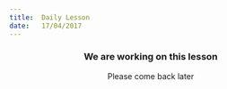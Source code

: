 ```yaml
---
title:  Daily Lesson
date:   17/04/2017
---
```


### <center>We are working on this lesson</center>
<center>Please come back later</center>